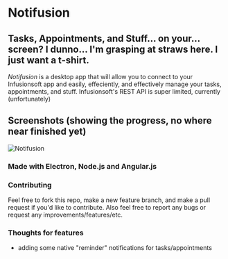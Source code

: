 # Notifusion

## Tasks, Appointments, and Stuff... on your... screen? I dunno... I'm grasping at straws here. I just want a t-shirt. 

*Notifusion* is a desktop app that will allow you to connect to your Infusionsoft app and easily, effeciently, and effectively manage your tasks, appointments, and stuff. Infusionsoft's REST API is super limited, currently (unfortunately)

## Screenshots (showing the progress, no where near finished yet)

![Notifusion](https://github.com/Banjerr/Notifusion/blob/master/assets/images/notifusion.gif)

### Made with Electron, Node.js and Angular.js

### Contributing

Feel free to fork this repo, make a new feature branch, and make a pull request if you'd like to contribute. Also feel free to report any bugs or request any improvements/features/etc.

### Thoughts for features

 - adding some native "reminder" notifications for tasks/appointments
